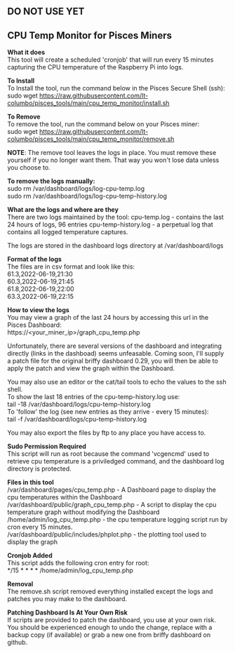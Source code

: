 ## DO NOT USE YET

## CPU Temp Monitor for Pisces Miners

**What it does**  
This tool will create a scheduled 'cronjob' that will run every 15 minutes capturing the CPU temperature of the Raspberry Pi into logs.  

**To Install**  
To Install the tool, run the command below in the Pisces Secure Shell (ssh):  
sudo wget https://raw.githubusercontent.com/lt-columbo/pisces_tools/main/cpu_temp_monitor/install.sh

**To Remove**  
To remove the tool, run the command below on your Pisces miner:  
sudo wget https://raw.githubusercontent.com/lt-columbo/pisces_tools/main/cpu_temp_monitor/remove.sh

**NOTE**: The remove tool leaves the logs in place. You must remove these yourself if you no longer want them. That way you won't lose data unless you choose to.  

**To remove the logs manually:**  
sudo rm /var/dashboard/logs/log-cpu-temp.log  
sudo rm /var/dashboard/logs/log-cpu-temp-history.log  

**What are the logs and where are they**  
There are two logs maintained by the tool:
cpu-temp.log - contains the last 24 hours of logs, 96 entries
cpu-temp-history.log - a perpetual log that contains all logged temperature captures.

The logs are stored in the dashboard logs directory at /var/dashboard/logs  

**Format of the logs**  
The files are in csv format and look like this:  
61.3,2022-06-19,21:30  
60.3,2022-06-19,21:45  
61.8,2022-06-19,22:00  
63.3,2022-06-19,22:15  

**How to view the logs**  
You may view a graph of the last 24 hours by accessing this url in the Pisces Dashboard:  
https://<your_miner_ip>/graph_cpu_temp.php  

Unfortunately, there are several versions of the dashboard and integrating directly (links in the dashboad) seems unfeasable. Coming soon, I'll supply a patch file for the original briffy dashboard 0.29, you will then be able to apply the patch and view the graph within the Dashboard.

You may also use an editor or the cat/tail tools to echo the values to the ssh shell.  
To show the last 18 entries of the cpu-temp-history.log use:  
tail -18 /var/dashboard/logs/cpu-temp-history.log  
To 'follow' the log (see new entries as they arrive - every 15 minutes):  
tail -f /var/dashboard/logs/cpu-temp-history.log  

You may also export the files by ftp to any place you have access to.

**Sudo Permission Required**  
This script will run as root because the command 'vcgencmd' used to retrieve cpu temperature is a priviledged command, and the dashboard log directory is protected.

**Files in this tool**  
/var/dashboard/pages/cpu_temp.php - A Dashboard page to display the cpu temperatures within the Dashboard  
/var/dashboard/public/graph_cpu_temp.php - A script to display the cpu temperature graph without modifying the Dashboard  
/home/admin/log_cpu_temp.php - the cpu temperature logging script run by cron every 15 minutes.  
/var/dashboard/public/includes/phplot.php - the plotting tool used to display the graph  

**Cronjob Added**  
This script adds the following cron entry for root:  
*/15 * * * * /home/admin/log_cpu_temp.php  

**Removal**  
The remove.sh script removed everything installed except the logs and patches you may make to the dashboard.

**Patching Dashboard Is At Your Own Risk**  
If scripts are provided to patch the dashboard, you use at your own risk. You should be experienced enough to undo the change, replace with a backup copy (if available) or grab a new one from briffy dashboard on github.
